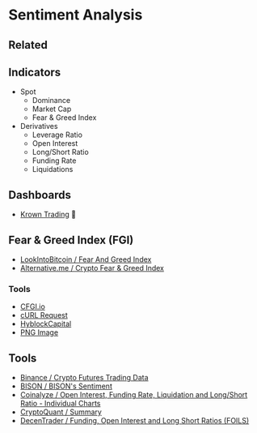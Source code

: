# Sentiment Analysis

<!--
https://lunarcrush.com/coins/btc/bitcoin?metric=close%2Cmarket_cap
-->

## Related

## Indicators

- Spot
  - Dominance
  - Market Cap
  - Fear & Greed Index
- Derivatives
  - Leverage Ratio
  - Open Interest
  - Long/Short Ratio
  - Funding Rate
  - Liquidations

## Dashboards

- [Krown Trading](https://app.krowntrading.net/desk/cryptos/dashboard) 🌟

## Fear & Greed Index (FGI)

- [LookIntoBitcoin / Fear And Greed Index](https://lookintobitcoin.com/charts/bitcoin-fear-and-greed-index/)
- [Alternative.me / Crypto Fear & Greed Index](https://alternative.me/crypto/fear-and-greed-index/)

### Tools

- [CFGI.io](https://cfgi.io/)
- [cURL Request](https://api.alternative.me/fng/)
- [HyblockCapital](/hyblockcapital.md)
- [PNG Image](https://alternative.me/crypto/fear-and-greed-index.png)

## Tools

- [Binance / Crypto Futures Trading Data](https://www.binance.com/en/futures/funding-history/4)
- [BISON / BISON's Sentiment](https://bisonapp.com/en/features/sentiment/)
- [Coinalyze / Open Interest, Funding Rate, Liquidation and Long/Short Ratio - Individual Charts](https://coinalyze.net/futures-data/)
- [CryptoQuant / Summary](https://cryptoquant.com/asset/btc/summary)
- [DecenTrader / Funding, Open Interest and Long Short Ratios (FOILS)](https://www.decentrader.com/funding-open-interest-and-long-short-ratios-foils/)

<!--
https://datapool.app/
-->
